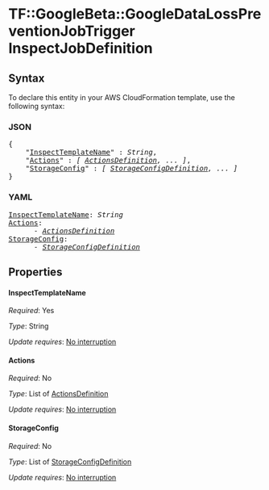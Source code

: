 # TF::GoogleBeta::GoogleDataLossPreventionJobTrigger InspectJobDefinition

## Syntax

To declare this entity in your AWS CloudFormation template, use the following syntax:

### JSON

<pre>
{
    "<a href="#inspecttemplatename" title="InspectTemplateName">InspectTemplateName</a>" : <i>String</i>,
    "<a href="#actions" title="Actions">Actions</a>" : <i>[ <a href="actionsdefinition.md">ActionsDefinition</a>, ... ]</i>,
    "<a href="#storageconfig" title="StorageConfig">StorageConfig</a>" : <i>[ <a href="storageconfigdefinition.md">StorageConfigDefinition</a>, ... ]</i>
}
</pre>

### YAML

<pre>
<a href="#inspecttemplatename" title="InspectTemplateName">InspectTemplateName</a>: <i>String</i>
<a href="#actions" title="Actions">Actions</a>: <i>
      - <a href="actionsdefinition.md">ActionsDefinition</a></i>
<a href="#storageconfig" title="StorageConfig">StorageConfig</a>: <i>
      - <a href="storageconfigdefinition.md">StorageConfigDefinition</a></i>
</pre>

## Properties

#### InspectTemplateName

_Required_: Yes

_Type_: String

_Update requires_: [No interruption](https://docs.aws.amazon.com/AWSCloudFormation/latest/UserGuide/using-cfn-updating-stacks-update-behaviors.html#update-no-interrupt)

#### Actions

_Required_: No

_Type_: List of <a href="actionsdefinition.md">ActionsDefinition</a>

_Update requires_: [No interruption](https://docs.aws.amazon.com/AWSCloudFormation/latest/UserGuide/using-cfn-updating-stacks-update-behaviors.html#update-no-interrupt)

#### StorageConfig

_Required_: No

_Type_: List of <a href="storageconfigdefinition.md">StorageConfigDefinition</a>

_Update requires_: [No interruption](https://docs.aws.amazon.com/AWSCloudFormation/latest/UserGuide/using-cfn-updating-stacks-update-behaviors.html#update-no-interrupt)

